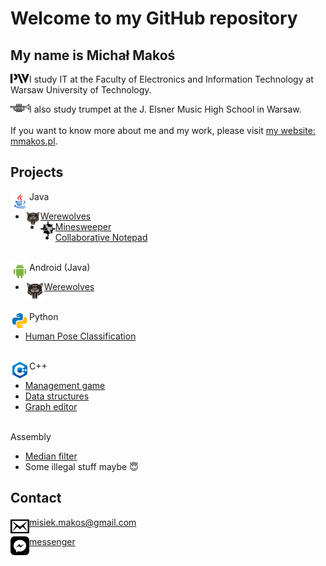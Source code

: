 # Welcome to my GitHub repository

## My name is Michał Makoś

<img align="left" alt="website" width="30px" src="https://raw.githubusercontent.com/mmakos/mmakos/main/icon/pw.svg" /> I study IT at the Faculty of Electronics and Information Technology at Warsaw University of Technology.

<img align="left" alt="website" width="30px" src="https://raw.githubusercontent.com/mmakos/mmakos/69eb4fb8aee6ab095671aef31b1a9a93d89c0595/icon/trumpet.svg" /> I also study trumpet at the J. Elsner Music High School in Warsaw.
<br><br>
If you want to know more about me and my work, please visit [my website: mmakos.pl](http://mmakos.pl/).

## Projects

<img align="left" alt="Java" height="30px" src="https://raw.githubusercontent.com/mmakos/mmakos/main/icon/java.svg" /> Java

* <img align="left" alt="Werewolves" height="24px" src="https://raw.githubusercontent.com/mmakos/mmakos/main/icon/werewolves.svg" /> [Werewolves](https://github.com/mmakos/Werewolves)
* <img align="left" alt="Minesweeper" height="24px" src="https://raw.githubusercontent.com/mmakos/mmakos/main/icon/saper.svg" /> [Minesweeper](https://github.com/mmakos/Saper)
* [Collaborative Notepad](https://github.com/mmakos/Notepad)

<br>
<img align="left" alt="Android" height="30px" src="https://raw.githubusercontent.com/mmakos/mmakos/main/icon/android.svg" /> Android (Java)

* <img align="left" alt="Werewolves" height="30px" src="https://raw.githubusercontent.com/mmakos/mmakos/main/icon/werewolves.svg" /> [Werewolves](https://github.com/mmakos/WerewolvesApp)

<br>
<img align="left" alt="Python" height="30px" src="https://raw.githubusercontent.com/mmakos/mmakos/main/icon/python.svg" /> Python

* [Human Pose Classification](https://github.com/mmakos/HPC)

<br>
<img align="left" alt="Python" height="30px" src="https://raw.githubusercontent.com/mmakos/mmakos/main/icon/cpp.svg" /> C++

* [Management game](https://github.com/mmakos/Management-game)
* [Data structures](https://github.com/mmakos/Data-structures)
* [Graph editor](https://github.com/mmakos/Graph-editor)

<br>
Assembly

* [Median filter](https://github.com/mmakos/Median-filter)
* Some illegal stuff maybe 😇

## Contact

<img align="left" alt="website" width="30px" src="https://raw.githubusercontent.com/mmakos/mmakos/main/icon/mail.svg" /> misiek.makos@gmail.com

<img align="left" alt="website" width="30px" src="https://raw.githubusercontent.com/mmakos/mmakos/main/icon/messenger.svg" /> [messenger](https://www.messenger.com/t/michalek.makos)

<!--
**mmakos/mmakos** is a ✨ _special_ ✨ repository because its `README.md` (this file) appears on your GitHub profile.

Here are some ideas to get you started:

- 🔭 I’m currently working on ...
- 🌱 I’m currently learning ...
- 👯 I’m looking to collaborate on ...
- 🤔 I’m looking for help with ...
- 💬 Ask me about ...
- 📫 How to reach me: ...
- 😄 Pronouns: ...
- ⚡ Fun fact: ...
-->
